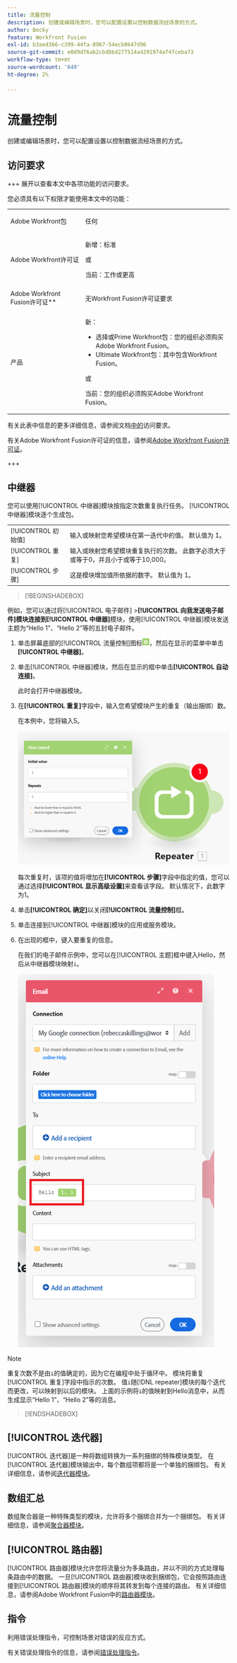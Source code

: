 ```yaml
---
title: 流量控制
description: 创建或编辑场景时，您可以配置设置以控制数据流经场景的方式。
author: Becky
feature: Workfront Fusion
exl-id: b3aed366-c399-44fa-8967-54ecb8647d96
source-git-commit: e0d9d76ab2cbd8bd277514a4291974af4fceba73
workflow-type: tm+mt
source-wordcount: '649'
ht-degree: 2%

---
```


# 流量控制

创建或编辑场景时，您可以配置设置以控制数据流经场景的方式。

## 访问要求

+++ 展开以查看本文中各项功能的访问要求。

您必须具有以下权限才能使用本文中的功能：

<table style="table-layout:auto">
 <col> 
 <col> 
 <tbody> 
  <tr> 
   <td role="rowheader">Adobe Workfront包</td> 
   <td> <p>任何</p> </td> 
  </tr> 
  <tr data-mc-conditions=""> 
   <td role="rowheader">Adobe Workfront许可证</td> 
   <td> <p>新增：标准</p><p>或</p><p>当前：工作或更高</p> </td> 
  </tr> 
  <tr> 
   <td role="rowheader">Adobe Workfront Fusion许可证**</td> 
   <td>
   <p>无Workfront Fusion许可证要求</p>
   </td> 
  </tr> 
  <tr> 
   <td role="rowheader">产品</td> 
   <td>
   <p>新：</p> <ul><li>选择或Prime Workfront包：您的组织必须购买Adobe Workfront Fusion。</li><li>Ultimate Workfront包：其中包含Workfront Fusion。</li></ul>
   <p>或</p>
   <p>当前：您的组织必须购买Adobe Workfront Fusion。</p>
   </td> 
  </tr>
 </tbody> 
</table>

有关此表中信息的更多详细信息，请参阅文档[中的](/help/workfront-fusion/references/licenses-and-roles/access-level-requirements-in-documentation.md)访问要求。

有关Adobe Workfront Fusion许可证的信息，请参阅[Adobe Workfront Fusion许可证](/help/workfront-fusion/set-up-and-manage-workfront-fusion/licensing-operations-overview/license-automation-vs-integration.md)。

+++

## 中继器

您可以使用[!UICONTROL 中继器]模块按指定次数重复执行任务。 [!UICONTROL 中继器]模块逐个生成包。


<table>
    <tr>
        <td>[!UICONTROL 初始值]</td>
        <td>输入或映射您希望模块在第一迭代中的值。 默认值为 1。</td>
    </tr>
    <tr>
        <td>[!UICONTROL 重复]</td>
        <td>输入或映射您希望模块重复执行的次数。 此数字必须大于或等于0，并且小于或等于10,000。</td>
    </tr>
    <tr>
        <td>[!UICONTROL 步骤]</td>
        <td>这是模块增加值所依据的数字。 默认值为 1。</td>
    </tr>
</table>

>[!BEGINSHADEBOX]

例如，您可以通过将[!UICONTROL 电子邮件] >**[!UICONTROL 向我发送电子邮件]模块连接到[!UICONTROL 中继器]**&#x200B;模块，使用[!UICONTROL 中继器]模块发送主题为“Hello 1”、“Hello 2”等的五封电子邮件。

1. 单击屏幕底部的[!UICONTROL 流量控制]图标![流量控制图标](/help/workfront-fusion/references/apps-and-modules/assets/flow-control-icon.gif)，然后在显示的菜单中单击&#x200B;**[!UICONTROL 中继器]**。
1. 单击[!UICONTROL 中继器]模块，然后在显示的框中单击&#x200B;**[!UICONTROL 自动连接]**。

   此时会打开中继器模块。

1. 在&#x200B;**[!UICONTROL 重复]**&#x200B;字段中，输入您希望模块产生的重复（输出捆绑）数。

   在本例中，您将输入5。

   ![中继器](/help/workfront-fusion/references/apps-and-modules/assets/repeater-2-350x207.png)

   每次重复时，该项的值将增加在&#x200B;**[!UICONTROL 步骤]**&#x200B;字段中指定的值，您可以通过选择&#x200B;**[!UICONTROL 显示高级设置]**&#x200B;来查看该字段。 默认情况下，此数字为1。

1. 单击&#x200B;**[!UICONTROL 确定]**&#x200B;以关闭&#x200B;**[!UICONTROL 流量控制]**&#x200B;框。

1. 单击连接到[!UICONTROL 中继器]模块的应用或服务模块。
1. 在出现的框中，键入要重复的信息。

   在我们的电子邮件示例中，您可以在[!UICONTROL 主题]框中键入Hello，然后从中继器模块映射`i`。

   ![中继器](/help/workfront-fusion/references/apps-and-modules/assets/repeater-3-350x207.png)



>[!NOTE]
>
>重复次数不是由`i`的值确定的，因为它在编程中处于循环中。 模块将重复[!UICONTROL 重复]字段中指示的次数。 值`i`随[!DNL repeater]模块的每个迭代而更改，可以映射到以后的模块。 上面的示例将`i`的值映射到Hello消息中，从而生成显示“Hello 1”、“Hello 2”等的消息。

>[!ENDSHADEBOX]

## [!UICONTROL 迭代器]

[!UICONTROL 迭代器]是一种将数组转换为一系列捆绑的特殊模块类型。 在[!UICONTROL 迭代器]模块输出中，每个数组项都将是一个单独的捆绑包。 有关详细信息，请参阅[迭代器模块](/help/workfront-fusion/references/modules/iterator-module.md)。

## 数组汇总

数组聚合器是一种特殊类型的模块，允许将多个捆绑合并为一个捆绑包。 有关详细信息，请参阅[聚合器模块](/help/workfront-fusion/references/modules/aggregator-module.md)。

## [!UICONTROL 路由器]

[!UICONTROL 路由器]模块允许您将流量分为多条路由，并以不同的方式处理每条路由中的数据。 一旦[!UICONTROL 路由器]模块收到捆绑包，它会按照路由连接到[!UICONTROL 路由器]模块的顺序将其转发到每个连接的路由。 有关详细信息，请参阅Adobe Workfront Fusion中的[路由器模块](/help/workfront-fusion/create-scenarios/add-modules/router-module.md)。

## 指令

利用错误处理指令，可控制场景对错误的反应方式。

有关错误处理指令的信息，请参阅[错误处理指令](/help/workfront-fusion/references/errors/directives-for-error-handling.md)。

